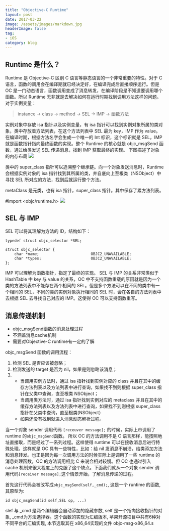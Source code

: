 ```yaml
---
title: "Objective-C Runtime"
layout: post
date: 2017-03-22
image: /assets/images/markdown.jpg
headerImage: false
tag:
- iOS
category: blog
---
```


## Runtime 是什么？
Runtime 是 Objective-C 区别 C 语言等静态语言的一个非常重要的特性。对于 C 语言，函数的调用会在编译期就已经决定好，在编译完成后直接顺序运行。但是 OC 是一门动态语言，函数调用变成了消息转发，在编译阶段是不知道要调用哪个函数。所以 Runtime 无非就是去解决如何在运行时期找到调用方法这样的问题。
对于实例变量：
> instance -> class -> method -> SEL -> IMP -> 函数方法

实例对象中存放 isa 指针以及实例变量，有 isa 指针可以找到实例对象所属的类对象，类中存放着方法列表，在这个方法列表中 SEL 最为 key，IMP 作为 value。在编译时期，根据方法名字会生成一个唯一的 Int 标识，这个标识就是 SEL，IMP就是函数指针指向最终函数的实现。整个 Runtime 的核心就是 objc_msgSend 函数，通过给类发送 SEL 传递消息，找到 IMP 获取最终的实现。
下图描述了对象的内存布局
![](https://ws1.sinaimg.cn/large/9e1008a3ly1fdgm3y0w4gj20fa0fzq52)

类中的 super_class 指针可以追溯整个继承链。向一个对象发送消息时，Runtime 会根据实例对象的 isa 指针找到其所属的类，并自底向上至根类（NSObject）中寻找 SEL 所对应的方法，找到后就运行整个方法。

metaClass 是元类，也有 isa 指针，super_class 指针。其中保存了累方法列表。

\#import <objc/runtime.h>
![](https://ws1.sinaimg.cn/large/9e1008a3ly1fdgmrckaurj20n308h76r)
## SEL 与 IMP

SEL 可以将其理解为方法的 ID，结构如下：

	typedef struct objc_selector *SEL;

	struct objc_selector {
    	char *name;                       OBJC2_UNAVAILABLE;
    	char *types;                      OBJC2_UNAVAILABLE;
	};

IMP 可以理解为函数指针，指定了最终的实现。
SEL 与 IMP 的关系非常类似于 HashTable 中 key 与 value 的关系，OC 中不支持函数重载的原因就是因为一个类的方法列表中不能存在两个相同的 SEL。但是多个方法可以在不同的类中有一个相同的 SEL，不同的类的实例对象执行相同的 SEL 时，会在各自的方法列表中去根据 SEL 去寻找自己对应的 IMP。这使得 OC 可以支持函数重写。

## 消息传递机制

* objc_msgSend函数的消息处理过程
* 不涵盖消息cache机制
* 需要对Objective-C runtime有一定的了解

objc_msgSend 函数的调用流程：

1. 检测 SEL 是否应该被忽略；
2. 检测发送的 target 是否为 nil，如果是则忽略该消息；
3.
 	* 当调用实例方法时，通过 isa 指针找到实例对应的 class 并且在其中的缓存方法列表以及方法列表中进行查询，如果找不到则根据 super_class 指针在父类中查询，直至根类 NSObject；
   * 当调用类方法时，通过 isa 指针找到实例对应的 metaclass 并且在其中的缓存方法列表以及方法列表中进行查询，如果找不到则根据 super_class 指针在父类中查询，直至根类(NSObject）
   * 如果还没有找到就进入消息动态解析过程。
   

当一个对象 sender 调用代码 `[receuver message];` 的时候，实际上市调用了 runtime 的`objc_msgSend`函数。 所以 OC 的方法调用不是 C 语言那样，能按照地址直接取，而是经过了一系列过程。这样使得 runtime 可以在接收消息后进行特殊处理。这样就是 OC 具有一些特性，比如：给 nil 发消息不崩溃，给类添加方法和消息转发。也正是因为每一次调用方法的时候实际上是调用了一些 runtime 的消息处理函数，OC 的方法调用相比 C 来说会相对较慢。但 OC 也通过引入 cache 机制来很大程度上的克服了这个缺点。下面我们就从一个对象 sender 调用代码`[receiver message];`这个情景开始，了解消息传递的过程。

首先这行代码会被改写成`objc_msgSend(self,_cmd);`, 这是一个 runtime 的函数, 其原型为:

	id objc_msgSend(id self,SEL op, ...)

slef 与 _cmd 是两个编辑器会自动添加的隐藏参数, self 是一个指向接收指针的对象, _cmd为方法选择器。这个函数的实现为汇编版本, 苹果开源项目中共有6种对不同平台的汇编实现, 本节选取其在 x86_64实现的文件 objc-msg-x86_64.s




















